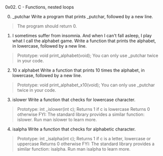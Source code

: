 0x02. C - Functions, nested loops

0. _putchar  Write a program that prints _putchar, followed by a new line.
>The program should return 0.

1. I sometimes suffer from insomnia. And when I can't fall asleep, I play what I call the alphabet game.
Write a function that prints the alphabet, in lowercase, followed by a new line.
>Prototype: void print_alphabet(void);
>You can only use _putchar twice in your code.

2. 10 x alphabet Write a function that prints 10 times the alphabet, in lowercase, followed by a new line.
>Prototype: void print_alphabet_x10(void);
>You can only use _putchar twice in your code.

3. islower Write a function that checks for lowercase character.
>Prototype: int _islower(int c);
>Returns 1 if c is lowercase
>Returns 0 otherwise
>FYI: The standard library provides a similar function: islower. Run man islower to learn more.

4. isalpha Write a function that checks for alphabetic character.
>Prototype: int _isalpha(int c);
>Returns 1 if c is a letter, lowercase or uppercase
>Returns 0 otherwise
>FYI: The standard library provides a similar function: isalpha. Run man isalpha to learn more.

